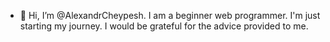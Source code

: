 - 👋 Hi, I’m @AlexandrCheypesh. I am a beginner web programmer. I'm just starting my journey. I would be grateful for the advice provided to me.

